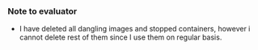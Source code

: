 ### Note to evaluator

* I have deleted all dangling images and stopped containers, however i cannot delete rest of them since I use them on regular basis.
